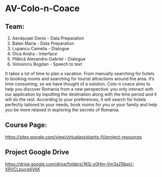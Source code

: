 # AV-Colo-n-Coace

## Team: ##
1. Aenășoaei Denis - Data Preparation
2. Balan Maria - Data Preparation
3. Lupancu Camelia - Dialogue
4. Oica Andra - Interface
5. Plătică Alexandru-Gabriel - Dialogue
6. Volosincu Bogdan - Speech to text



It takes a lot of time to plan a vacation. From manually searching for hotels to booking rooms and searching for tourist attractions around the area. It’s time consuming, so we have thought of a solution. Colo-n coace aims to help you discover Romania from a new perspective: you only interact with our application by inputting the destination along with the time period and it will do the rest. According to your preferences, it will search for hotels perfectly tailored to your needs, book rooms for you or your family and help you be more relaxed in exploring the secrets of Romania.


## Course Page: ##
https://sites.google.com/view/virtualassistants-fii/project-resources

## Project Google Drive ##
https://drive.google.com/drive/folders/1KQ-z0Htn-Vm3sZRbpU-XRVCLpucg4VkK
